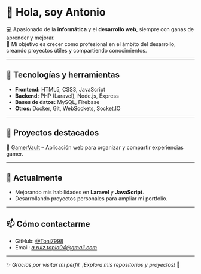 # 👋 Hola, soy Antonio

💻 Apasionado de la **informática** y el **desarrollo web**, siempre con ganas de aprender y mejorar.  
🎯 Mi objetivo es crecer como profesional en el ámbito del desarrollo, creando proyectos útiles y compartiendo conocimientos.  

---

## 🚀 Tecnologías y herramientas
- **Frontend:** HTML5, CSS3, JavaScript  
- **Backend:** PHP (Laravel), Node.js, Express  
- **Bases de datos:** MySQL, Firebase  
- **Otros:** Docker, Git, WebSockets, Socket.IO  

---

## 📌 Proyectos destacados
🔹 [GamerVault](https://github.com/Toni7998/GamerVault) – Aplicación web para organizar y compartir experiencias gamer.  

---

## 🌱 Actualmente
- Mejorando mis habilidades en **Laravel** y **JavaScript**.  
- Desarrollando proyectos personales para ampliar mi portfolio.  

---

## 📫 Cómo contactarme
- GitHub: [@Toni7998](https://github.com/Toni7998)  
- Email: *a.ruiz.tapia04@gmail.com*  

---

✨ *Gracias por visitar mi perfil. ¡Explora mis repositorios y proyectos!* 🚀
